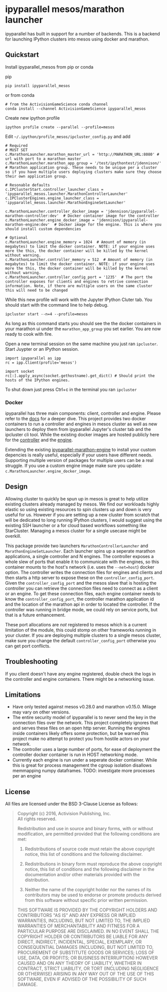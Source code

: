 # ipyparallel mesos/marathon launcher

ipyparallel has built in support for a number of backends. This is a backend for launching IPython clusters into mesos using docker and marathon.


## Quickstart

Install ipyparallel_mesos from pip or conda

pip
```
pip install ipyparallel_mesos
```

or from conda
```
# from the ActivisionGameScience conda channel
conda install --channel ActivisionGameScience ipyparallel_mesos
```

Create new ipython profile
```
ipython profile create --parallel --profile=mesos
```

Edit `~/.ipython/profile_mesos/ipcluster_config.py` and add
```
# Required
# MUST SET
c.MarathonLauncher.marathon_master_url = 'http://MARATHON_URL:8080' # url with port to a marathon master
c.MarathonLauncher.marathon_app_group = '/test/ipythontest/jdennison/' # Marathon application group. These needs to be unique per a cluster so if you have multiple users deploying clusters make sure they choose their own application group.

# Resonable defaults
c.IPClusterStart.controller_launcher_class = 'ipyparallel_mesos.launcher.MarathonControllerLauncher'
c.IPClusterEngines.engine_launcher_class = 'ipyparallel_mesos.launcher.MarathonEngineSetLauncher'

c.MarathonLauncher.controller_docker_image = 'jdennison/ipyparallel-marathon-controller:dev'  # Docker container image for the controller
c.MarathonLauncher.engine_docker_image = 'jdennison/ipyparallel-marathon-engine:dev'  # Docker image for the engine. This is where you should install custom dependencies 

# Optional
c.MarathonLauncher.engine_memory = 1024  # Amount of memory (in megabytes) to limit the docker container. NOTE: if your engine uses more the this, the docker container will be killed by the kernel without warning.
c.MarathonLauncher.controller_memory = 512  # Amount of memory (in megabytes) to limit the docker container. NOTE: if your engine uses more the this, the docker container will be killed by the kernel without warning.
c.MarathonLauncher.controller_config_port = '1235'  # The port the controller exposes for clients and engines to retrive connection information. Note, if there are multiple users on the same cluster this will need to be changed
```

While this new profile will work with the Jupyter IPython Cluter tab. You should start with the command line to help debug.
```
ipcluster start --n=4 --profile=mesos
```

As long as this command starts you should see the the docker containers in your marathon ui under the `marathon_app_group` you set earlier. You are now ready to cook with fire.

Open a new terminal session on the same machine you just ran `ipcluster`. Start Juypter or an IPython session.
```
import ipyparallel as ipp
rc = ipp.Client(profile='mesos')

import socket
rc[:].apply_async(socket.gethostname).get_dict() # Should print the hosts of the IPython engines.
```

To shut down just press Ctrl+c in the terminal you ran `ipcluster`


### Docker

ipyparallel has three main components: client, controller and engine. Please refer to the [docs](https://ipyparallel.readthedocs.org/) for a deeper dive. This project provides two docker containers to run a controller and engines in mesos cluster as well as new launchers to deploy them from ipyparallel Jupyter's cluster tab and the ipcluster cli tool. While the existing docker images are hosted publicly here for the [controller](https://hub.docker.com/r/jdennison/ipyparallel-marathon-controller/) and the [engine](https://hub.docker.com/r/jdennison/ipyparallel-marathon-engine/).

Extending the existing [ipyparallel-marathon-engine](https://hub.docker.com/r/jdennison/ipyparallel-marathon-engine/) to install your custom depencies is really useful, especially if your users have different needs. Supporting multiple version of packages for multiple users can be a real struggle. If you use a custom engine image make sure you update: `c.MarathonLauncher.engine_docker_image`.

## Design

Allowing cluster to quickly be spun up in mesos is great to help utilize existing clusters already managed by mesos. We find our workloads highly elastic so using existing resources to spin clusters up and down is very useful for us. However if you are setting up a new cluster from scratch that will be dedicated to long running IPython clusters, I would suggest using the existing SSH launcher or a for cloud based workflows something like StarCluster. Managing a mesos cluster for a single usecase might be overkill.

This package provide two launchers `MarathonControllerLauncher` and `MarathonEngineSetLauncher`. Each launcher spins up a seperate marathon applications, a single controller and N engines. The controller exposes a whole slew of ports that enable it to communicate with the engines, so this container mounts to the host's network (i.e. uses the `--net=host`) docker option. The controller writes the connection files for engines and clients and then starts a http server to expose these on the `controller_config_port`. Given the `controller_config_port` and the mesos slave that is hosting the controller you can retrieve the connection files need to connect as a client or an engine. To get these connection files, each engine container needs to know the `controller_config_port`, the controller marathon application id and the location of the marathon api in order to located the controller. If the controller was running in bridge mode, we could rely on service ports, but that is a future enhancement.

These port allocations are *not* registered to mesos which is a current limitation of the module, this could stomp on other frameworks running in your cluster. If you are deploying multiple clusters to a single mesos cluster, make sure you change the default `controller_config_port` otherwise you can get port conflicts.

## Troubleshooting

If you client doesn't have any engine registered, double check the logs in the controller and engine containers. There might be a networking issue.

## Limitations

- Have only tested against mesos v0.28.0 and marathon v0.15.0. Milage may vary on other versions.
- The entire security model of ipyparallel is to never send the key in the connection files over the network. This project completely ignores that and serves these files on an open http server. Running the engines inside containers likely offers some protection, but be warned this project make no attempt to protect you from hostile actors on your network.
- The controller uses a large number of ports, for ease of deployment the controller docker container is run in HOST networking mode. 
- Currently each engine is run under a seperate docker container. While this is great for process management the cgroup isolation disallows memmapping numpy dataframes. TODO: investigate more processes per an engine



## License

All files are licensed under the BSD 3-Clause License as follows:
 
> Copyright (c) 2016, Activision Publishing, Inc.  
> All rights reserved.
> 
> Redistribution and use in source and binary forms, with or without modification, are permitted provided that the following conditions are met:
> 
> 1. Redistributions of source code must retain the above copyright notice, this list of conditions and the following disclaimer.
>  
> 2. Redistributions in binary form must reproduce the above copyright notice, this list of conditions and the following disclaimer in the documentation and/or other materials provided with the distribution.
>  
> 3. Neither the name of the copyright holder nor the names of its contributors may be used to endorse or promote products derived from this software without specific prior written permission.
>  
> THIS SOFTWARE IS PROVIDED BY THE COPYRIGHT HOLDERS AND CONTRIBUTORS "AS IS" AND ANY EXPRESS OR IMPLIED WARRANTIES, INCLUDING, BUT NOT LIMITED TO, THE IMPLIED WARRANTIES OF MERCHANTABILITY AND FITNESS FOR A PARTICULAR PURPOSE ARE DISCLAIMED. IN NO EVENT SHALL THE COPYRIGHT HOLDER OR CONTRIBUTORS BE LIABLE FOR ANY DIRECT, INDIRECT, INCIDENTAL, SPECIAL, EXEMPLARY, OR CONSEQUENTIAL DAMAGES (INCLUDING, BUT NOT LIMITED TO, PROCUREMENT OF SUBSTITUTE GOODS OR SERVICES; LOSS OF USE, DATA, OR PROFITS; OR BUSINESS INTERRUPTION) HOWEVER CAUSED AND ON ANY THEORY OF LIABILITY, WHETHER IN CONTRACT, STRICT LIABILITY, OR TORT (INCLUDING NEGLIGENCE OR OTHERWISE) ARISING IN ANY WAY OUT OF THE USE OF THIS SOFTWARE, EVEN IF ADVISED OF THE POSSIBILITY OF SUCH DAMAGE.
